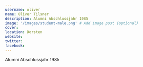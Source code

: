 ```yaml
---
username: oliver
name: Oliver Tilsner
description: Alumni Abschlussjahr 1985
image: '/images/student-male.png' # Add image post (optional)
cover: 
location: Dorsten
website: 
twitter: 
facebook: 
---
```


Alumni Abschlussjahr 1985
